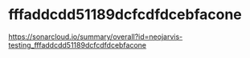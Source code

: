 # fffaddcdd51189dcfcdfdcebfacone
https://sonarcloud.io/summary/overall?id=neojarvis-testing_fffaddcdd51189dcfcdfdcebfacone
